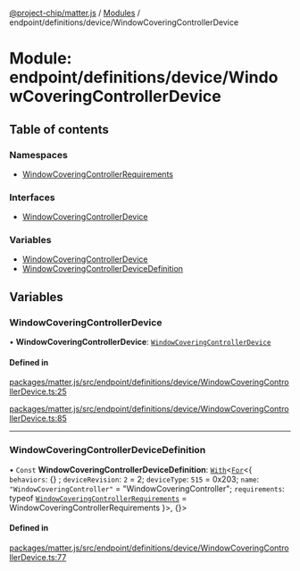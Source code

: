[@project-chip/matter.js](../README.md) / [Modules](../modules.md) / endpoint/definitions/device/WindowCoveringControllerDevice

# Module: endpoint/definitions/device/WindowCoveringControllerDevice

## Table of contents

### Namespaces

- [WindowCoveringControllerRequirements](endpoint_definitions_device_WindowCoveringControllerDevice.WindowCoveringControllerRequirements.md)

### Interfaces

- [WindowCoveringControllerDevice](../interfaces/endpoint_definitions_device_WindowCoveringControllerDevice.WindowCoveringControllerDevice.md)

### Variables

- [WindowCoveringControllerDevice](endpoint_definitions_device_WindowCoveringControllerDevice.md#windowcoveringcontrollerdevice)
- [WindowCoveringControllerDeviceDefinition](endpoint_definitions_device_WindowCoveringControllerDevice.md#windowcoveringcontrollerdevicedefinition)

## Variables

### WindowCoveringControllerDevice

• **WindowCoveringControllerDevice**: [`WindowCoveringControllerDevice`](../interfaces/endpoint_definitions_device_WindowCoveringControllerDevice.WindowCoveringControllerDevice.md)

#### Defined in

[packages/matter.js/src/endpoint/definitions/device/WindowCoveringControllerDevice.ts:25](https://github.com/project-chip/matter.js/blob/5f71eedebdb9fa54338bde320c311bb359b7455d/packages/matter.js/src/endpoint/definitions/device/WindowCoveringControllerDevice.ts#L25)

[packages/matter.js/src/endpoint/definitions/device/WindowCoveringControllerDevice.ts:85](https://github.com/project-chip/matter.js/blob/5f71eedebdb9fa54338bde320c311bb359b7455d/packages/matter.js/src/endpoint/definitions/device/WindowCoveringControllerDevice.ts#L85)

___

### WindowCoveringControllerDeviceDefinition

• `Const` **WindowCoveringControllerDeviceDefinition**: [`With`](node_export._internal_.md#with)\<[`For`](behavior_cluster_export._internal_.EndpointType.md#for)\<\{ `behaviors`: {} ; `deviceRevision`: ``2`` = 2; `deviceType`: ``515`` = 0x203; `name`: ``"WindowCoveringController"`` = "WindowCoveringController"; `requirements`: typeof [`WindowCoveringControllerRequirements`](endpoint_definitions_device_WindowCoveringControllerDevice.WindowCoveringControllerRequirements.md) = WindowCoveringControllerRequirements }\>, {}\>

#### Defined in

[packages/matter.js/src/endpoint/definitions/device/WindowCoveringControllerDevice.ts:77](https://github.com/project-chip/matter.js/blob/5f71eedebdb9fa54338bde320c311bb359b7455d/packages/matter.js/src/endpoint/definitions/device/WindowCoveringControllerDevice.ts#L77)
